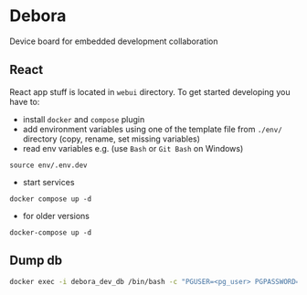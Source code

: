 # Debora

Device board for embedded development collaboration

## React

React app stuff is located in `webui` directory. To get started developing you have to:
- install `docker` and `compose` plugin
- add environment variables using one of the template file from `./env/` directory (copy, rename, set missing variables)
- read env variables e.g. (use `Bash` or `Git Bash` on Windows)
```
source env/.env.dev
```
- start services
```
docker compose up -d
```
- for older versions
```
docker-compose up -d
```

## Dump db
```bash
docker exec -i debora_dev_db /bin/bash -c "PGUSER=<pg_user> PGPASSWORD=<pg_password> pg_dump debora_dev_db" > "./priv/pg/dump/$(date +"%Y_%m_%d_%I_%M_%S%p").sql
```

